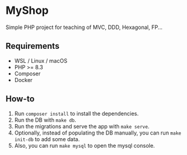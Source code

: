 # MyShop

Simple PHP project for teaching of MVC, DDD, Hexagonal, FP...

## Requirements
- WSL / Linux / macOS
- PHP >= 8.3
- Composer
- Docker

## How-to
1. Run `composer install` to install the dependencies.
2. Run the DB with `make db`.
3. Run the migrations and serve the app with `make serve`.
4. Optionally, instead of populating the DB manually, you can 
run `make init-db` to add some data.
5. Also, you can run `make mysql` to open the mysql console.
